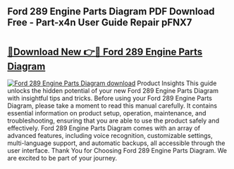 ## Ford 289 Engine Parts Diagram PDF Download Free - Part-x4n User Guide Repair pFNX7

# <h2><a href="http://dft0yst.blite.top/?on=Ford+289+Engine+Parts+Diagram">🔗Download New 👉🔴 Ford 289 Engine Parts Diagram</a></h2>

[![Ford 289 Engine Parts Diagram download](https://i.imgur.com/lujVjoI.png)](http://dft0yst.blite.top/?on=Ford+289+Engine+Parts+Diagram)
Product Insights This guide unlocks the hidden potential of your new Ford 289 Engine Parts Diagram with insightful tips and tricks. Before using your Ford 289 Engine Parts Diagram, please take a moment to read this manual carefully. It contains essential information on product setup, operation, maintenance, and troubleshooting, ensuring that you are able to use the product safely and effectively. Ford 289 Engine Parts Diagram comes with an array of advanced features, including voice recognition, customizable settings, multi-language support, and automatic backups, all accessible through the user interface. Thank You for Choosing Ford 289 Engine Parts Diagram. We are excited to be part of your journey.
